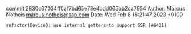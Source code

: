 commit 2830c67034ff0af7bd65e78e4bdd065bb2ca7954
Author: Marcus Notheis <marcus.notheis@sap.com>
Date:   Wed Feb 8 16:21:47 2023 +0100

    refactor(Device): use internal getters to support SSR (#6421)

